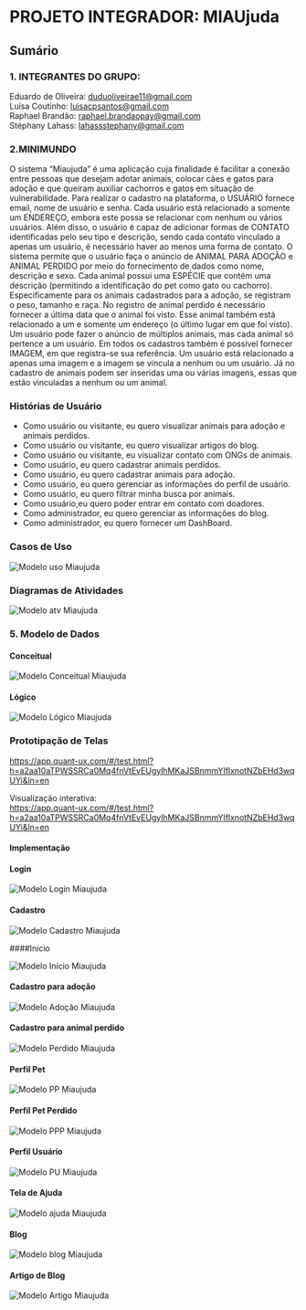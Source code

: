 # PROJETO INTEGRADOR:  MIAUjuda

## Sumário

### 1. INTEGRANTES DO GRUPO: <br>
Eduardo de Oliveira: duduoliveirae11@gmail.com <br>
Luísa Coutinho: luisacpsantos@gmail.com <br>
Raphael Brandão: raphael.brandaopay@gmail.com <br>
Stéphany Lahass: lahassstephany@gmail.com

### 2.MINIMUNDO <br>

O sistema “Miaujuda” é uma aplicação cuja finalidade é facilitar a conexão entre pessoas que desejam adotar animais, colocar cães e gatos para adoção e que queiram auxiliar cachorros e gatos em situação de vulnerabilidade.
Para realizar o cadastro na plataforma, o USUÁRIO fornece email, nome de usuário e senha. Cada usuário está relacionado a somente um ENDEREÇO, embora este possa se relacionar com nenhum ou vários usuários. Além disso, o usuário é capaz de adicionar formas de CONTATO identificadas pelo seu tipo e descrição, sendo cada contato vinculado a apenas um usuário, é necessário haver ao menos uma forma de contato. 
O sistema permite que o usuário faça o anúncio de ANIMAL PARA ADOÇÃO e ANIMAL PERDIDO por meio do fornecimento de dados como nome, descrição e sexo. Cada animal possui uma ESPÉCIE que contém uma descrição (permitindo a identificação do pet como gato ou cachorro). Especificamente para os animais cadastrados para a adoção, se registram o peso, tamanho e raça. No registro de animal perdido é necessário fornecer a última data que o animal foi visto. Esse animal também está relacionado a um e somente um endereço (o último lugar em que foi visto). Um usuário pode fazer o anúncio de múltiplos animais, mas cada animal só pertence a um usuário. 
Em todos os cadastros também é possível fornecer IMAGEM, em que registra-se sua referência. Um usuário está relacionado a apenas uma imagem e a imagem se vincula a nenhum ou um usuário. Já no cadastro de animais podem ser inseridas uma ou várias imagens, essas que estão vinculadas a nenhum ou um animal.



 
 
### Histórias de Usuário

* Como usuário ou visitante, eu quero visualizar animais para adoção e animais perdidos.<br>
* Como usuário ou visitante, eu quero visualizar artigos do blog.<br>
* Como usuário ou visitante, eu visualizar contato com ONGs de animais.<br>
* Como usuário, eu quero cadastrar animais perdidos.<br>
* Como usuário, eu quero cadastrar animais para adoção.<br>
* Como usuário, eu quero gerenciar as informações do perfil de usuário.<br>
* Como usuário, eu quero filtrar minha busca por animais.<br>
* Como usuário,eu quero poder entrar em contato com doadores.<br>
* Como administrador, eu quero gerenciar as informações do blog.<br>
* Como administrador, eu quero fornecer um DashBoard.<br>


### Casos de Uso


![Modelo uso Miaujuda](https://github.com/ProjetoIntegradorPets/MIAUjuda/blob/main/docs/img/Caso_de_uso.png?raw=true "Modelo uso")


### Diagramas de Atividades

![Modelo atv Miaujuda](https://github.com/ProjetoIntegradorPets/MIAUjuda/blob/main/docs/img/atv.png?raw=true "Modelo atv")




### 5. Modelo de Dados<br>


#### Conceitual<br>
![Modelo Conceitual Miaujuda](https://github.com/ProjetoIntegradorPets/MIAUjuda/blob/main/docs/img/conceitual_miaujuda.png?raw=true "Modelo Conceitual")
      

#### Lógico<br>
![Modelo Lógico Miaujuda](https://github.com/ProjetoIntegradorPets/MIAUjuda/blob/main/docs/img/logico_miaujuda.jpeg?raw=true "Modelo Lógico")

### Prototipação de Telas<br>

 https://app.quant-ux.com/#/test.html?h=a2aa10aTPWSSRCa0Mq4fnVtEvEUgylhMKaJSBnmmYIflxnotNZbEHd3wqUYi&ln=en

Visualização interativa:<br>
https://app.quant-ux.com/#/test.html?h=a2aa10aTPWSSRCa0Mq4fnVtEvEUgylhMKaJSBnmmYIflxnotNZbEHd3wqUYi&ln=en
      
#### Implementação<br>

#### Login<br>

![Modelo Login Miaujuda](https://github.com/ProjetoIntegradorPets/MIAUjuda/blob/main/docs/img/Login.jfif?raw=true "Modelo Login")

#### Cadastro<br>

![Modelo Cadastro Miaujuda](https://github.com/ProjetoIntegradorPets/MIAUjuda/blob/main/docs/img/Cadastro.jfif?raw=true "Modelo Cadastro")

####Início<br>

![Modelo Início Miaujuda](https://github.com/ProjetoIntegradorPets/MIAUjuda/blob/main/docs/img/Início.jfif?raw=true "Modelo Início")

#### Cadastro para adoção<br>

![Modelo Adoção Miaujuda](https://github.com/ProjetoIntegradorPets/MIAUjuda/blob/main/docs/img/Adoção.jfif?raw=true "Modelo Adoção")

#### Cadastro para animal perdido<br>

![Modelo Perdido Miaujuda](https://github.com/ProjetoIntegradorPets/MIAUjuda/blob/main/docs/img/Perdido.jfif?raw=true "Modelo Perdido")

#### Perfil Pet<br>

![Modelo PP Miaujuda](https://github.com/ProjetoIntegradorPets/MIAUjuda/blob/main/docs/img/PP.jfif?raw=true "Modelo PP")

#### Perfil Pet Perdido<br>

![Modelo PPP Miaujuda](https://github.com/ProjetoIntegradorPets/MIAUjuda/blob/main/docs/img/PPP.jfif?raw=true "Modelo PPP")

#### Perfil Usuário<br>

![Modelo PU Miaujuda](https://github.com/ProjetoIntegradorPets/MIAUjuda/blob/main/docs/img/PU.jfif?raw=true "Modelo PU")

#### Tela de Ajuda<br>

![Modelo ajuda Miaujuda](https://github.com/ProjetoIntegradorPets/MIAUjuda/blob/main/docs/img/ajuda.jfif?raw=true "Modelo ajuda")

#### Blog<br>

![Modelo blog Miaujuda](https://github.com/ProjetoIntegradorPets/MIAUjuda/blob/main/docs/img/blog.jfif?raw=true "Modelo blog")

#### Artigo de Blog<br>

![Modelo Artigo Miaujuda](https://github.com/ProjetoIntegradorPets/MIAUjuda/blob/main/docs/img/Artigo.jfif?raw=true "Modelo Artigo")
